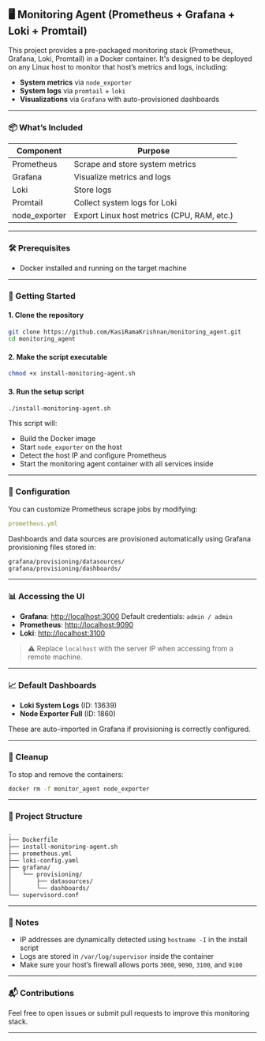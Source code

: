 
## 🖥️ Monitoring Agent (Prometheus + Grafana + Loki + Promtail)

This project provides a pre-packaged monitoring stack (Prometheus, Grafana, Loki, Promtail) in a Docker container. It's designed to be deployed on any Linux host to monitor that host’s metrics and logs, including:

* **System metrics** via `node_exporter`
* **System logs** via `promtail` + `loki`
* **Visualizations** via `Grafana` with auto-provisioned dashboards

---

### 📦 What’s Included

| Component      | Purpose                                    |
| -------------- | ------------------------------------------ |
| Prometheus     | Scrape and store system metrics            |
| Grafana        | Visualize metrics and logs                 |
| Loki           | Store logs                                 |
| Promtail       | Collect system logs for Loki               |
| node\_exporter | Export Linux host metrics (CPU, RAM, etc.) |

---

### 🛠️ Prerequisites

* Docker installed and running on the target machine

---

### 🚀 Getting Started

#### 1. Clone the repository

```bash
git clone https://github.com/KasiRamaKrishnan/monitoring_agent.git
cd monitoring_agent
```

#### 2. Make the script executable

```bash
chmod +x install-monitoring-agent.sh
```

#### 3. Run the setup script

```bash
./install-monitoring-agent.sh
```

This script will:

* Build the Docker image
* Start `node_exporter` on the host
* Detect the host IP and configure Prometheus
* Start the monitoring agent container with all services inside

---

### 🔧 Configuration

You can customize Prometheus scrape jobs by modifying:

```yaml
prometheus.yml
```

Dashboards and data sources are provisioned automatically using Grafana provisioning files stored in:

```plaintext
grafana/provisioning/datasources/
grafana/provisioning/dashboards/
```

---

### 📊 Accessing the UI

* **Grafana**: [http://localhost:3000](http://localhost:3000)
  Default credentials: `admin / admin`
* **Prometheus**: [http://localhost:9090](http://localhost:9090)
* **Loki**: [http://localhost:3100](http://localhost:3100)

> ⚠️ Replace `localhost` with the server IP when accessing from a remote machine.

---

### 📈 Default Dashboards

* **Loki System Logs** (ID: 13639)
* **Node Exporter Full** (ID: 1860)

These are auto-imported in Grafana if provisioning is correctly configured.

---

### 🧹 Cleanup

To stop and remove the containers:

```bash
docker rm -f monitor_agent node_exporter
```

---

### 📁 Project Structure

```
.
├── Dockerfile
├── install-monitoring-agent.sh
├── prometheus.yml
├── loki-config.yaml
├── grafana/
│   └── provisioning/
│       ├── datasources/
│       └── dashboards/
└── supervisord.conf
```

---

### 🧠 Notes

* IP addresses are dynamically detected using `hostname -I` in the install script
* Logs are stored in `/var/log/supervisor` inside the container
* Make sure your host’s firewall allows ports `3000`, `9090`, `3100`, and `9100`

---

### 📬 Contributions

Feel free to open issues or submit pull requests to improve this monitoring stack.

---

